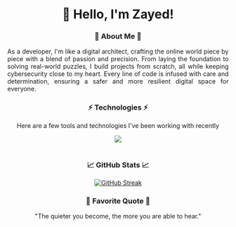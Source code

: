 <div align="center">
  
# 👋 Hello, I'm Zayed!

</div>

<div align="center">

### 🚀 About Me 🚀

</div>

<div align="justify">
As a developer, I'm like a digital architect, crafting the online world piece by piece with a blend of passion and precision. From laying the foundation to solving real-world puzzles, I build projects from scratch, all while keeping cybersecurity close to my heart. Every line of code is infused with care and determination, ensuring a safer and more resilient digital space for everyone.
  
</div>
  
<!-- - 📫 How to reach me: [Your Email] | [Your Website] | [Your LinkedIn]-->


<div align="center">

### ⚡ Technologies ⚡

Here are a few tools and technologies I've been working with recently
</div>

<div align="center">
  <a href="https://skillicons.dev">
    <img src="https://skillicons.dev/icons?i=html,css,js,react,java,spring,mysql,aws,git,github,linux,kali,vscode,idea,postman" />
  </a>
</div>

<br>

<div align="center">

### 📈 GitHub Stats 📈

[![GitHub Streak](https://github-readme-streak-stats.herokuapp.com?user=shaik-zayed&theme=highcontrast&border_radius=40)](https://git.io/streak-stats)

</div>
<!-- ### 📫 Connect with Me:
- [LinkedIn](https://www.linkedin.com/in/yourusername)
- [Twitter](https://twitter.com/yourusername)
- [Website](https://www.yourwebsite.com) -->

<div align="center">

### 💬 Favorite Quote 💬

"The quieter you become, the more you are able to hear."

</div>
